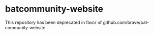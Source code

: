 # batcommunity-website
This repository has been deprecated in favor of github.com/brave/bat-community-website. 
